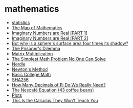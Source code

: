 # mathematics

- [statistics](stats.md)
- [The Map of Mathematics](https://piped.kavin.rocks/watch?v=OmJ-4B-mS-Y)
- [Imaginary Numbers are Real [PART 1]](https://piped.kavin.rocks/watch?v=T647CGsuOVU)
- [Imaginary Numbers are Real [PART 2]](https://piped.kavin.rocks/watch?v=2HrSG0fdxLY)
- [But why is a sphere's surface area four times its shadow?](https://piped.kavin.rocks/watch?v=GNcFjFmqEc8)
- [The Prisoner's Dilemma](https://piped.kavin.rocks/watch?v=t9Lo2fgxWHw)
- [Matrix Multiplication](http://matrixmultiplication.xyz/)
- [The Simplest Math Problem No One Can Solve](https://odysee.com/@veritasium:f/the-simplest-math-problem-no-one-can:7)
- [Nerdle](https://nerdlegame.com/)
- [Newton's Method](https://en.wikipedia.org/wiki/Newton%27s_method)
- [Basic College Math](https://piped.kavin.rocks/playlist?list=PL9Wxhr5qVFN2Z_0yYMlF2r_wZmW3PUYAk)
- [SHA256](https://piped.kavin.rocks/watch?v=8COArd_EREw)
- [How Many Decimals of Pi Do We Really Need?](https://www.jpl.nasa.gov/edu/news/2016/3/16/how-many-decimals-of-%20pi-do-we-really-need/)
- [The Nescafé Equation (43 coffee beans)](https://piped.kavin.rocks/watch?v=3V84Bi-mzQM)
- [Plots](https://github.com/alexhuntley/Plots)
- [This Is the Calculus They Won't Teach You](https://piped.kavin.rocks/watch?v=5M2RWtD4EzI)

